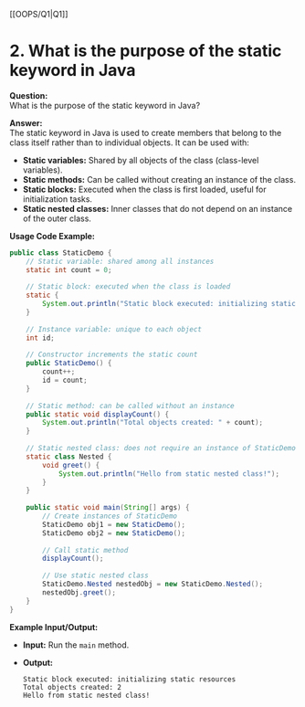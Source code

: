 [[OOPS/Q1|Q1]]
# 2. What is the purpose of the static keyword in Java

**Question:**  
What is the purpose of the static keyword in Java?

**Answer:**  
The static keyword in Java is used to create members that belong to the class itself rather than to individual objects. It can be used with:
- **Static variables:** Shared by all objects of the class (class-level variables).
- **Static methods:** Can be called without creating an instance of the class.
- **Static blocks:** Executed when the class is first loaded, useful for initialization tasks.
- **Static nested classes:** Inner classes that do not depend on an instance of the outer class.

**Usage Code Example:**
```java
public class StaticDemo {
    // Static variable: shared among all instances
    static int count = 0;
    
    // Static block: executed when the class is loaded
    static {
        System.out.println("Static block executed: initializing static resources");
    }
    
    // Instance variable: unique to each object
    int id;
    
    // Constructor increments the static count
    public StaticDemo() {
        count++;
        id = count;
    }
    
    // Static method: can be called without an instance
    public static void displayCount() {
        System.out.println("Total objects created: " + count);
    }
    
    // Static nested class: does not require an instance of StaticDemo
    static class Nested {
        void greet() {
            System.out.println("Hello from static nested class!");
        }
    }
    
    public static void main(String[] args) {
        // Create instances of StaticDemo
        StaticDemo obj1 = new StaticDemo();
        StaticDemo obj2 = new StaticDemo();
        
        // Call static method
        displayCount();
        
        // Use static nested class
        StaticDemo.Nested nestedObj = new StaticDemo.Nested();
        nestedObj.greet();
    }
}
````

**Example Input/Output:**

- **Input:** Run the `main` method.
- **Output:**
    
    ```
    Static block executed: initializing static resources
    Total objects created: 2
    Hello from static nested class!
    ```